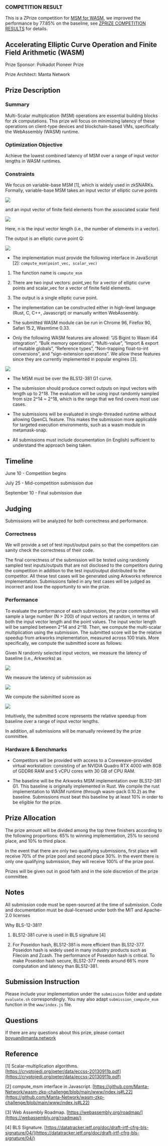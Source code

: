 ### COMPETITION RESULT
This is a ZPrize competition for [MSM for WASM](https://www.zprize.io/prizes/accelerating-elliptic-curve-operations-and-finite-field-arithmetic-wasm), we improved the performance by 77.85% on the baseline, see [ZPRIZE COMPETITION RESULTS](https://www.zprize.io/blog/announcing-zprize-results) for details.

## Accelerating Elliptic Curve Operation and Finite Field Arithmetic (WASM)

  

Prize Sponsor: Polkadot Pioneer Prize

Prize Architect: Manta Network

## Prize Description

### Summary

Multi-Scalar multiplication (MSM) operations are essential building blocks for zk computations. This prize will focus on minimizing latency of these operations on client-type devices and blockchain-based VMs, specifically the WebAssembly (WASM) runtime.

### Optimization Objective

Achieve the lowest combined latency of MSM over a range of input vector lengths in WASM runtimes.

### Constraints

We focus on variable-base MSM [1], which is widely used in zkSNARKs. Formally, variable-base MSM takes an input vector of elliptic curve points

![](https://lh5.googleusercontent.com/JYhSGXPDFH-_2Gf-T9aivPpeq0C8uuiCKhjRg8zYxie0in0RjIht8OZp6zq09V0xvq9i4cUWDqBHAKRiQu-XtevebIE7TyRPgzhrz-LApfuPpdVj6dRjFYUkSmOHT2u2sdXz5vUV_BmuIasSWg)

and an input vector of finite field elements from the associated scalar field

![](https://lh5.googleusercontent.com/HtnrKsnZkLwU2FUXn_AOkweUS2f4w1ZR65gy_RfYjlaZScZUpwO4oN2Jps3NGcB7t6cYVDTK7KLcXSB6AWRvoYjEdwveuNNDnx8FEQrpUrj3gx-uDPwLfDLJDqrVj8e67TLGt9rI0f87uN75CQ)

Here, n is the input vector length (i.e., the number of elements in a vector).

The output is an elliptic curve point Q:

![](https://lh4.googleusercontent.com/bHfO9zAMT5fiNqykRuWecAz2c-Fwa81AXRcIIMKLtr9-nVBCPHCrMY3ZIj2QztrsutBS8t5vawZ857VkCBpY_Qtm4fIPAW_EGmsEk5QS5TNGpLtfFI8zbcCgccRqJBZHYQpzKLYRuEFmcToogA)

-   The implementation must provide the following interface in JavaScript [2]: `compute_msm(point_vec, scalar_vec)`
    

1.  The function name is `compute_msm`
    
2.  There are two input vectors: point_vec for a vector of elliptic curve points and scalar_vec for a vector of finite field elements.
    
3.  The output is a single elliptic curve point.
    

-   The implementation can be constructed either in high-level language (Rust, C, C++, Javascript) or manually written WebAssembly.
    
-   The submitted WASM module can be run in Chrome 96, Firefox 90, Safari 15.2, Wasmtime 0.33.
    
-   Only the following WASM features are allowed: “JS Bigint to Wasm i64 integration”, “Bulk memory operations”, “Multi-value”, “Import & export of mutable globals”, “Reference types”, “Non-trapping float-to-int conversions”, and “sign-extension operations”. We allow these features since they are currently implemented in popular engines [3].
    

  

![](https://lh6.googleusercontent.com/tewO232Raz5bODrFASIztBaflz41bWGiH0ILl8W82SJSmgotMb2VmJUsQguUACGvj6ej3FdwLGQ-KcAkPAPCsQ8yPDt3hRcCI6Yr0jU6FyAPQ7fB0vAdLLkWYaBNR1wxAZKR2vsrMni-22kZVw)

  

-   The MSM must be over the BLS12-381 G1 curve.
    
-   The submission should produce correct outputs on input vectors with length up to 2^18. The evaluation will be using input randomly sampled from size 2^14 ~ 2^18, which is the range that we find covers most use cases.
    
-   The submissions will be evaluated in single-threaded runtime without allowing OpenCL feature. This makes the submission more applicable for targeted execution environments, such as a wasm module in metamask-snap.
    
-   All submissions must include documentation (in English) sufficient to understand the approach being taken.
    

## Timeline

June 10 - Competition begins

July 25 - Mid-competition submission due

September 10 - Final submission due

## Judging

Submissions will be analyzed for both correctness and performance.

### Correctness

We will provide a set of test input/output pairs so that the competitors can sanity check the correctness of their code.

  

The final correctness of the submission will be tested using randomly sampled test inputs/outputs that are not disclosed to the competitors during the competition in addition to the test input/output distributed to the competitor. All these test cases will be generated using Arkworks reference implementation. Submissions failed in any test cases will be judged as incorrect and lose the opportunity to win the prize.

### Performance

To evaluate the performance of each submission, the prize committee will sample a large number (N > 200) of input vectors at random, in terms of both the input vector length and the point values. The input vector length will be sampled between 2^14 and 2^18. Then, we compute the multi-scalar multiplication using the submission. The submitted score will be the relative speedup from arkworks implementation, measured across 100 trials. More specifically, we compute the submitted score as follows:

  

Given N randomly selected input vectors, we measure the latency of baseline (i.e., Arkworks) as

![](https://lh5.googleusercontent.com/1xdVDKUSlg9FzyXJ5gEpp4FhnndIHA3QHqbDP8_pl3V8umz_TB6vy5zTAWq5kcCtpmRI316GnGrKHMlsmozx_zKZRWBpR26Ny96JAJBiv-KZoM73YSA98iDSVW213dsGLGPbVyaNOAVZNzcuKg)

We measure the latency of submission as

  

![](https://lh4.googleusercontent.com/ZCMpEaePN6ropQsIOjOohohht7KKkz7jLNpJ0fQ_Si6zRJjIlPQUflYmd3a_y6RwAp1LhRtiuqk3mmIf0I5f9cFNmfVNVQT8q0oAfXLl5R15YrHNRe_x4IejZFWBYNJJ6rb0FQW17BpPWAqGVg)

  

We compute the submitted score as

  

![](https://lh5.googleusercontent.com/A4zlOZtwgZm-RNPCo8khke1t4k_dRsnMhRRiUNkjq71Lzj_vBGhY0CzaDHDiiDb8U7spPmJsVPINJK_ip3eF5r_zRm9AkB6BQdAr-WtORnLu5eT_nWCX6Mi_H_ECmYmltD-3EmuqNNB8-EPv3A)

  

Intuitively, the submitted score represents the relative speedup from baseline over a range of input vector lengths.

  

In addition, all submissions will be manually reviewed by the prize committee.

### Hardware & Benchmarks

-   Competitors will be provided with access to a Coreweave-provided virtual workstation: consisting of an NVIDIA Quadro RTX 4000 with 8GB of GDDR6 RAM and 5 vCPU cores with 30 GB of CPU RAM.
    

  

-   The baseline will be the Arkworks MSM implementation over BLS12-381 G1. This baseline is originally implemented in Rust. We compile the rust implementation to WASM runtime (through wasm-pack 0.10.2) as the baseline. Submissions must beat this baseline by at least 10% in order to be eligible for the prize.
    

## Prize Allocation

The prize amount will be divided among the top three finishers according to the following proportions: 65% to winning implementation, 25% to second place, and 10% to third place.

  

In the event that there are only two qualifying submissions, first place will receive 70% of the prize pool and second place 30%. In the event there is only one qualifying submission, they will receive 100% of the prize pool.

  

Prizes will be given out in good faith and in the sole discretion of the prize committee.

## Notes

  

All submission code must be open-sourced at the time of submission. Code and documentation must be dual-licensed under both the MIT and Apache-2.0 licenses

  

Why BLS-12-381?

1.  BLS12-381 curve is used in BLS signature [4]
    
2.  For Poseidon hash, BLS12-381 is more efficient than BLS12-377. Poseidon hash is widely used in many industry products such as Filecoin and Zcash. The performance of Poseidon hash is critical. To make Poseidon hash secure, BLS12-377 needs around 66% more computation and latency than BLS12-381.
    

## Submission Instruction

Please include your implementation under the `submission` folder and update `evaluate.sh` correspondingly. You may also adapt `submission_compute_msm` function in the `www/index.js` file.

## Questions

If there are any questions about this prize, please contact boyuan@manta.network

## Reference

[1] Scalar-multiplication algorithms. [https://cryptojedi.org/peter/data/eccss-20130911b.pdf](https://cryptojedi.org/peter/data/eccss-20130911b.pdf)

[2] compute_msm interface in Javascript. [https://github.com/Manta-Network/wasm-zkp-challenge/blob/main/www/index.js#L22](https://github.com/Manta-Network/wasm-zkp-challenge/blob/main/www/index.js#L22)

[3] Web Assembly Roadmap. [https://webassembly.org/roadmap/](https://webassembly.org/roadmap/)

[4] BLS Signature. [https://datatracker.ietf.org/doc/draft-irtf-cfrg-bls-signature/04/](https://datatracker.ietf.org/doc/draft-irtf-cfrg-bls-signature/04/)
